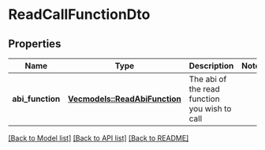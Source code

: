 # ReadCallFunctionDto

## Properties

Name | Type | Description | Notes
------------ | ------------- | ------------- | -------------
**abi_function** | [**Vec<models::ReadAbiFunction>**](ReadAbiFunction.md) | The abi of the read function you wish to call | 

[[Back to Model list]](../README.md#documentation-for-models) [[Back to API list]](../README.md#documentation-for-api-endpoints) [[Back to README]](../README.md)


